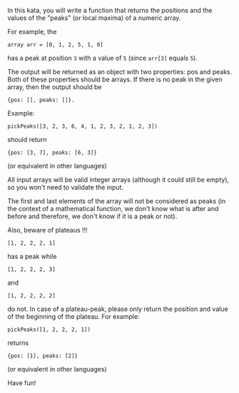 In this kata, you will write a function that returns the positions and the values of the "peaks" (or local maxima) of a numeric array.

For example, the 
    
    array arr = [0, 1, 2, 5, 1, 0] 

has a peak at position `3` with a value of `5` (since `arr[3]` equals `5`).

The output will be returned as an object with two properties: pos and peaks. Both of these properties should be arrays. If there is no peak in the given array, then the output should be 

    {pos: [], peaks: []}.

Example: 

    pickPeaks([3, 2, 3, 6, 4, 1, 2, 3, 2, 1, 2, 3]) 
    
should return 

    {pos: [3, 7], peaks: [6, 3]} 
(or equivalent in other languages)

All input arrays will be valid integer arrays (although it could still be empty), so you won't need to validate the input.

The first and last elements of the array will not be considered as peaks (in the context of a mathematical function, we don't know what is after and before and therefore, we don't know if it is a peak or not).

Also, beware of plateaus !!! 
    
    [1, 2, 2, 2, 1] 

has a peak while 
    
    [1, 2, 2, 2, 3] 

and 
    
    [1, 2, 2, 2, 2] 

do not. 
In case of a plateau-peak, please only return the position and value of the beginning of the plateau. For example: 

    pickPeaks([1, 2, 2, 2, 1]) 

returns 
    
    {pos: [1], peaks: [2]} 

(or equivalent in other languages)

Have fun!